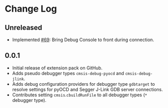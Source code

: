 # Change Log

## Unreleased
- Implemented [#69](https://github.com/Open-CMSIS-Pack/vscode-cmsis-debugger/issues/69): Bring Debug Console to front during connection.

## 0.0.1
- Initial release of extension pack on GitHub.
- Adds pseudo debugger types `cmsis-debug-pyocd` and `cmsis-debug-jlink`.
- Adds debug configuration providers for debugger type `gdbtarget` to resolve settings for pyOCD and Segger J-Link GDB server connections.
- Contributes setting `cmsis`.`cbuildRunFile` to all debugger types (`*` debugger type).
